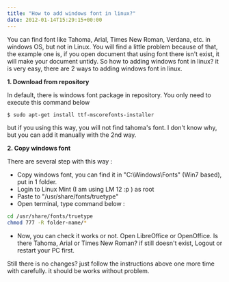 ```yaml
---
title: "How to add windows font in linux?"
date: 2012-01-14T15:29:15+00:00
---
```

You can find font like Tahoma, Arial, Times New Roman, Verdana, etc. in windows OS, but not in Linux. You will find a little problem because of that, the example one is, if you open document that using font there isn't exist, it will make your document untidy. So how to adding windows font in linux? it is very easy, there are 2 ways to adding windows font in linux.
<!--more-->

**1. Download from repository**

In default, there is windows font package in repository. You only need to execute this command below

```bash
$ sudo apt-get install ttf-mscorefonts-installer
```

but if you using this way, you will not find tahoma's font. I don't know why, but you can add it manually with the 2nd way.

**2. Copy windows font**

There are several step with this way :

  * Copy windows font, you can find it in "C:\Windows\Fonts" (Win7 based), put in 1 folder.
  * Login to Linux Mint (I am using LM 12 :p ) as root
  * Paste to "/usr/share/fonts/truetype"
  * Open terminal, type command below :

```bash
cd /usr/share/fonts/truetype
chmod 777 -R folder-name/*
```

  * Now, you can check it works or not. Open LibreOffice or OpenOffice. Is there Tahoma, Arial or Times New Roman? if still doesn't exist, Logout or restart your PC first.

Still there is no changes? just follow the instructions above one more time with carefully. it should be works without problem.